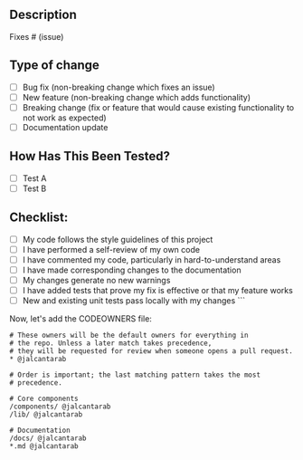 ## Description
<!-- Please include a summary of the change and which issue is fixed. Please also include relevant motivation and context. -->

Fixes # (issue)

## Type of change
<!-- Please delete options that are not relevant. -->

- [ ] Bug fix (non-breaking change which fixes an issue)
- [ ] New feature (non-breaking change which adds functionality)
- [ ] Breaking change (fix or feature that would cause existing functionality to not work as expected)
- [ ] Documentation update

## How Has This Been Tested?
<!-- Please describe the tests that you ran to verify your changes. Provide instructions so we can reproduce. -->

- [ ] Test A
- [ ] Test B

## Checklist:

- [ ] My code follows the style guidelines of this project
- [ ] I have performed a self-review of my own code
- [ ] I have commented my code, particularly in hard-to-understand areas
- [ ] I have made corresponding changes to the documentation
- [ ] My changes generate no new warnings
- [ ] I have added tests that prove my fix is effective or that my feature works
- [ ] New and existing unit tests pass locally with my changes
\`\`\`

Now, let's add the CODEOWNERS file:

```plaintext file=".github/CODEOWNERS"
# These owners will be the default owners for everything in
# the repo. Unless a later match takes precedence,
# they will be requested for review when someone opens a pull request.
* @jalcantarab

# Order is important; the last matching pattern takes the most
# precedence.

# Core components
/components/ @jalcantarab
/lib/ @jalcantarab

# Documentation
/docs/ @jalcantarab
*.md @jalcantarab
